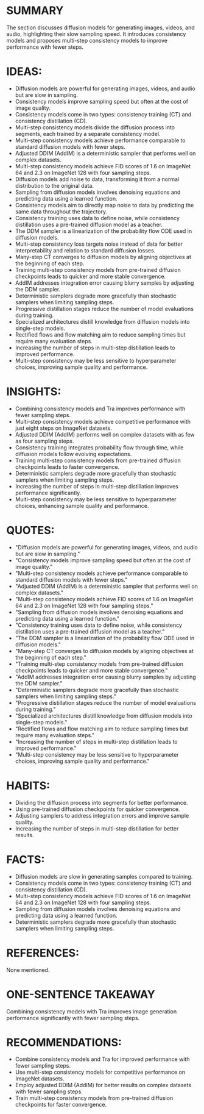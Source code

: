 # SUMMARY
The section discusses diffusion models for generating images, videos, and audio, highlighting their slow sampling speed. It introduces consistency models and proposes multi-step consistency models to improve performance with fewer steps.

# IDEAS:
- Diffusion models are powerful for generating images, videos, and audio but are slow in sampling.
- Consistency models improve sampling speed but often at the cost of image quality.
- Consistency models come in two types: consistency training (CT) and consistency distillation (CD).
- Multi-step consistency models divide the diffusion process into segments, each trained by a separate consistency model.
- Multi-step consistency models achieve performance comparable to standard diffusion models with fewer steps.
- Adjusted DDIM (AddIM) is a deterministic sampler that performs well on complex datasets.
- Multi-step consistency models achieve FID scores of 1.6 on ImageNet 64 and 2.3 on ImageNet 128 with four sampling steps.
- Diffusion models add noise to data, transforming it from a normal distribution to the original data.
- Sampling from diffusion models involves denoising equations and predicting data using a learned function.
- Consistency models aim to directly map noise to data by predicting the same data throughout the trajectory.
- Consistency training uses data to define noise, while consistency distillation uses a pre-trained diffusion model as a teacher.
- The DDM sampler is a linearization of the probability flow ODE used in diffusion models.
- Multi-step consistency loss targets noise instead of data for better interpretability and relation to standard diffusion losses.
- Many-step CT converges to diffusion models by aligning objectives at the beginning of each step.
- Training multi-step consistency models from pre-trained diffusion checkpoints leads to quicker and more stable convergence.
- AddIM addresses integration error causing blurry samples by adjusting the DDM sampler.
- Deterministic samplers degrade more gracefully than stochastic samplers when limiting sampling steps.
- Progressive distillation stages reduce the number of model evaluations during training.
- Specialized architectures distill knowledge from diffusion models into single-step models.
- Rectified flows and flow matching aim to reduce sampling times but require many evaluation steps.
- Increasing the number of steps in multi-step distillation leads to improved performance.
- Multi-step consistency may be less sensitive to hyperparameter choices, improving sample quality and performance.

# INSIGHTS:
- Combining consistency models and Tra improves performance with fewer sampling steps.
- Multi-step consistency models achieve competitive performance with just eight steps on ImageNet datasets.
- Adjusted DDIM (AddIM) performs well on complex datasets with as few as four sampling steps.
- Consistency training integrates probability flow through time, while diffusion models follow evolving expectations.
- Training multi-step consistency models from pre-trained diffusion checkpoints leads to faster convergence.
- Deterministic samplers degrade more gracefully than stochastic samplers when limiting sampling steps.
- Increasing the number of steps in multi-step distillation improves performance significantly.
- Multi-step consistency may be less sensitive to hyperparameter choices, enhancing sample quality and performance.

# QUOTES:
- "Diffusion models are powerful for generating images, videos, and audio but are slow in sampling."
- "Consistency models improve sampling speed but often at the cost of image quality."
- "Multi-step consistency models achieve performance comparable to standard diffusion models with fewer steps."
- "Adjusted DDIM (AddIM) is a deterministic sampler that performs well on complex datasets."
- "Multi-step consistency models achieve FID scores of 1.6 on ImageNet 64 and 2.3 on ImageNet 128 with four sampling steps."
- "Sampling from diffusion models involves denoising equations and predicting data using a learned function."
- "Consistency training uses data to define noise, while consistency distillation uses a pre-trained diffusion model as a teacher."
- "The DDM sampler is a linearization of the probability flow ODE used in diffusion models."
- "Many-step CT converges to diffusion models by aligning objectives at the beginning of each step."
- "Training multi-step consistency models from pre-trained diffusion checkpoints leads to quicker and more stable convergence."
- "AddIM addresses integration error causing blurry samples by adjusting the DDM sampler."
- "Deterministic samplers degrade more gracefully than stochastic samplers when limiting sampling steps."
- "Progressive distillation stages reduce the number of model evaluations during training."
- "Specialized architectures distill knowledge from diffusion models into single-step models."
- "Rectified flows and flow matching aim to reduce sampling times but require many evaluation steps."
- "Increasing the number of steps in multi-step distillation leads to improved performance."
- "Multi-step consistency may be less sensitive to hyperparameter choices, improving sample quality and performance."

# HABITS:
- Dividing the diffusion process into segments for better performance.
- Using pre-trained diffusion checkpoints for quicker convergence.
- Adjusting samplers to address integration errors and improve sample quality.
- Increasing the number of steps in multi-step distillation for better results.

# FACTS:
- Diffusion models are slow in generating samples compared to training.
- Consistency models come in two types: consistency training (CT) and consistency distillation (CD).
- Multi-step consistency models achieve FID scores of 1.6 on ImageNet 64 and 2.3 on ImageNet 128 with four sampling steps.
- Sampling from diffusion models involves denoising equations and predicting data using a learned function.
- Deterministic samplers degrade more gracefully than stochastic samplers when limiting sampling steps.

# REFERENCES:
None mentioned.

# ONE-SENTENCE TAKEAWAY
Combining consistency models with Tra improves image generation performance significantly with fewer sampling steps.

# RECOMMENDATIONS:
- Combine consistency models and Tra for improved performance with fewer sampling steps.
- Use multi-step consistency models for competitive performance on ImageNet datasets.
- Employ adjusted DDIM (AddIM) for better results on complex datasets with fewer sampling steps.
- Train multi-step consistency models from pre-trained diffusion checkpoints for faster convergence.
